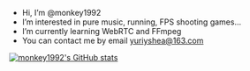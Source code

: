 + Hi, I’m @monkey1992
+ I’m interested in pure music, running, FPS shooting games...
+ I’m currently learning WebRTC and FFmpeg
+ You can contact me by email yuriyshea@163.com

[![monkey1992's GitHub stats](https://github-readme-stats.vercel.app/api?username=monkey1992)](https://github.com/anuraghazra/github-readme-stats)

<!---
monkey1992/monkey1992 is a ✨ special ✨ repository because its `README.md` (this file) appears on your GitHub profile.
You can click the Preview link to take a look at your changes.
--->
